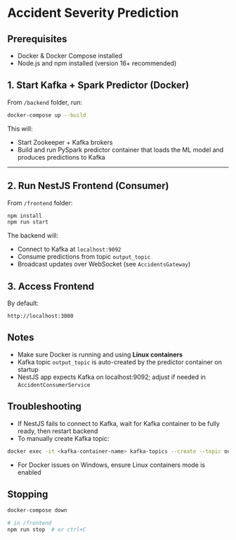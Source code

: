 
# Accident Severity Prediction

## Prerequisites
- Docker & Docker Compose installed
- Node.js and npm installed (version 16+ recommended)


## 1. Start Kafka + Spark Predictor (Docker)

From `/backend` folder, run:

```bash
docker-compose up --build
```

This will:
- Start Zookeeper + Kafka brokers
- Build and run PySpark predictor container that loads the ML model and produces predictions to Kafka

---

## 2. Run NestJS Frontend (Consumer)

From `/frontend` folder:

```bash
npm install
npm run start
```

The backend will:
- Connect to Kafka at `localhost:9092`
- Consume predictions from topic `output_topic`
- Broadcast updates over WebSocket (see `AccidentsGateway`)



## 3. Access Frontend

By default:

```
http://localhost:3000
```



## Notes

- Make sure Docker is running and using **Linux containers**
- Kafka topic `output_topic` is auto-created by the predictor container on startup
- NestJS app expects Kafka on localhost:9092; adjust if needed in `AccidentConsumerService`



## Troubleshooting

- If NestJS fails to connect to Kafka, wait for Kafka container to be fully ready, then restart backend
- To manually create Kafka topic:

```bash
docker exec -it <kafka-container-name> kafka-topics --create --topic output_topic --partitions 1 --replication-factor 1 --if-not-exists --bootstrap-server localhost:9092
```

- For Docker issues on Windows, ensure Linux containers mode is enabled



## Stopping

```bash
docker-compose down
```

```bash
# in /frontend
npm run stop  # or ctrl+C
```